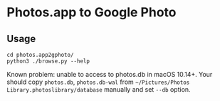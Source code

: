 # Photos.app to Google Photo

## Usage

```
cd photos.app2gphoto/
python3 ./browse.py --help
```

Known problem: unable to access to photos.db in macOS 10.14+. Your should copy `photos.db`, 
`photos.db-wal` from `~/Pictures/Photos Library.photoslibrary/database` manually and set `--db` option.
